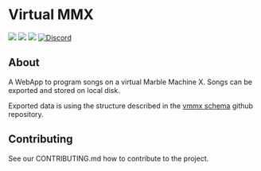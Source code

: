 # Virtual MMX

[![](https://img.shields.io/github/issues/wintergatan-community/virtual-mmx)](https://github.com/wintergatan-community/virtual-mmx/issues)
[![](https://img.shields.io/github/issues-pr/wintergatan-community/virtual-mmx)](https://github.com/wintergatan-community/virtual-mmx/pulls)
[![](https://img.shields.io/badge/contribute-info-blue?style=flat-square)](https://github.com/wintergatan-community/virtual-mmx/blob/master/CONTRIBUTING.md)
[![Discord](https://img.shields.io/badge/Discord-join-7289DA?logo=discord&style=flat-square)](https://discord.gg/rMK6DFT)

## About

A WebApp to program songs on a virtual Marble Machine X. Songs can be exported and stored on local disk.

Exported data is using the structure described in the [vmmx schema](https://github.com/wintergatan-community/vmmx-schema) github repository.

## Contributing

See our CONTRIBUTING.md how to contribute to the project.
